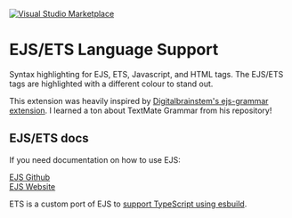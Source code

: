 [![Visual&nbsp;Studio Marketplace](https://img.shields.io/visual-studio-marketplace/v/leonzalion.vscode-ejs.svg?label=Visual%20Studio%20Marketplace)](https://marketplace.visualstudio.com/items?itemName=leonzalion.vscode-ejs)

# EJS/ETS Language Support

Syntax highlighting for EJS, ETS, Javascript, and HTML tags. The EJS/ETS tags are highlighted with a different colour to stand out.

This extension was heavily inspired by [Digitalbrainstem's ejs-grammar extension](https://github.com/Digitalbrainstem/ejs-grammar). I learned a ton about TextMate Grammar from his repository!

## EJS/ETS docs

If you need documentation on how to use EJS:

[EJS Github](https://github.com/mde/ejs)
\
[EJS Website](https://ejs.co/)

ETS is a custom port of EJS to [support TypeScript using esbuild](https://github.com/leonzalion/ets).
